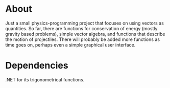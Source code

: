 # About

Just a small physics-programming project that focuses on using vectors as quantities. So far, there are functions for conservation of energy (mostly gravity based problems), simple vector algebra, and functions that describe the motion of projectiles. There will probably be added more functions as time goes on, perhaps even a simple graphical user interface.

# Dependencies

.NET for its trigonometrical functions.
